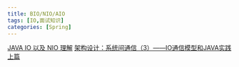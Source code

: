 ```yaml
---
title: BIO/NIO/AIO
tags: [IO,面试知识]
categories: [Spring]
---
```

[JAVA IO 以及 NIO 理解](https://blog.csdn.net/paul_wei2008/article/details/72730074)
[架构设计：系统间通信（3）——IO通信模型和JAVA实践 上篇](https://blog.csdn.net/yinwenjie/article/details/48472237)